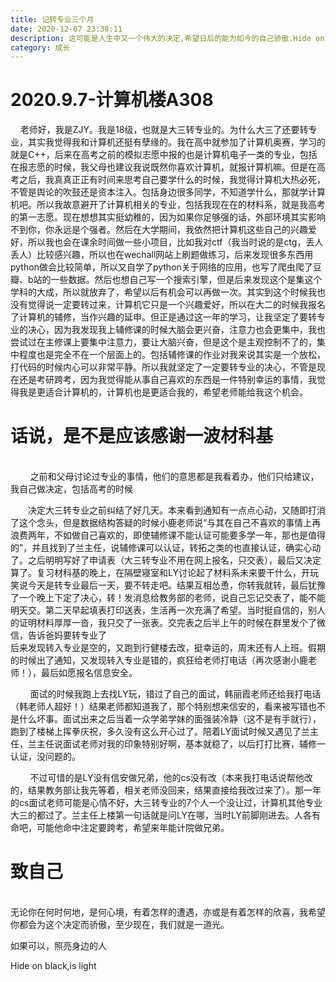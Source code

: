 ```yaml
---
title: 记转专业三个月
date: 2020-12-07 23:38:11
description: 这可能是人生中又一个伟大的决定,希望日后的能为如今的自己骄傲.Hide on black, is light
category: 成长
---
```

# 2020.9.7-计算机楼A308 
&nbsp;&nbsp;&nbsp;&nbsp;老师好，我是ZJY。我是18级，也就是大三转专业的。为什么大三了还要转专业，其实我觉得我和计算机还挺有孽缘的。我在高中就参加了计算机奥赛，学习的就是C++，后来在高考之前的模拟志愿中报的也是计算机电子一类的专业，包括在报志愿的时候，我父母也建议我说既然你喜欢计算机，就报计算机嘛。但是在高考之后，我真真正正有时间来思考自己要学什么的时候，我觉得计算机大热必死，不管是舆论的吹鼓还是资本注入。包括身边很多同学，不知道学什么，那就学计算机吧。所以我故意避开了计算机相关的专业，包括我现在在的材料系，就是我高考的第一志愿。现在想想其实挺幼稚的，因为如果你足够强的话，外部环境其实影响不到你，你永远是个强者。然后在大学期间，我依然把计算机这些自己的兴趣爱好，所以我也会在课余时间做一些小项目，比如我对ctf（我当时说的是ctg，丢人丢人）比较感兴趣，所以也在wechall网站上刷题做练习，后来发现很多东西用python做会比较简单，所以又自学了python关于网络的应用，也写了爬虫爬了豆瓣、b站的一些数据。然后也想自己写一个搜索引擎，但是后来发现这个是集这个学科的大成，所以就放弃了，希望以后有机会可以再做一次。其实到这个时候我也没有觉得说一定要转过来，计算机它只是一个兴趣爱好，所以在大二的时候我报名了计算机的辅修，当作兴趣的延申。但正是通过这一年的学习，让我坚定了要转专业的决心，因为我发现我上辅修课的时候大脑会更兴奋，注意力也会更集中，我也尝试过在主修课上要集中注意力，要让大脑兴奋，但是这个是主观控制不了的，集中程度也是完全不在一个层面上的。包括辅修课的作业对我来说其实是一个放松，打代码的时候内心可以非常平静。所以我就坚定了一定要转专业的决心，不管是现在还是考研跨考，因为我觉得能从事自己喜欢的东西是一件特别幸运的事情，我觉得我是更适合计算机的，计算机也是更适合我的，希望老师能给我这个机会。

# 话说，是不是应该感谢一波材科基
  <br/>
&nbsp;&nbsp;&nbsp;&nbsp;&nbsp;&nbsp;&nbsp;&nbsp;之前和父母讨论过专业的事情，他们的意思都是我看着办，他们只给建议，我自己做决定，包括高考的时候  
   
&emsp;&emsp;决定大三转专业之前纠结了好几天。本来看到通知有一点点心动，又随即打消了这个念头，但是数据结构答疑的时候小鹿老师说“与其在自己不喜欢的事情上再浪费两年，不如做自己喜欢的，即使辅修课不能认证可能要多学一年，那也是值得的”，并且找到了兰主任，说辅修课可以认证，转拓之类的也直接认证，确实心动了。之后明明写好了申请表（大三转专业不用在网上报名，只交表），最后又决定算了。复习材科基的晚上，在隔壁寝室和LY讨论起了材料系未来要干什么，开玩笑说今天是转专业最后一天，要不转走吧。结果互相怂恿，你转我就转，最后犹豫了一个晚上下定了决心，转！发消息给教务部的老师，说自己忘记交表了，能不能明天交。第二天早起填表打印送表，生活再一次充满了希望。当时挺自信的，别人的证明材料厚厚一沓，我只交了一张表。交完表之后半上午的时候在群里发个了微信，告诉爸妈要转专业了  
后来发现转入专业是空的，又跑到行健楼去改，挺幸运的，周末还有人上班。假期的时候出了通知，又发现转入专业是错的，疯狂给老师打电话（再次感谢小鹿老师！），最后如愿报名信息安全。  
   
&nbsp;&nbsp;&nbsp;&nbsp;&nbsp;&nbsp;&nbsp;&nbsp;面试的时候我跑上去找LY玩，错过了自己的面试，韩丽霞老师还给我打电话（韩老师人超好！）结果老师都知道我了，那个特别想来信安的，看来被写错也不是什么坏事。面试出来之后当着一众学弟学妹的面强装冷静（这不是有手就行），跑到了楼梯上挥拳庆祝，多久没有这么开心过了。陪着LY面试时候又遇见了兰主任，兰主任说面试老师对我的印象特别好啊，基本就稳了，以后打打比赛，辅修一认证，没问题的。  
   
&nbsp;&nbsp;&nbsp;&nbsp;&nbsp;&nbsp;&nbsp;&nbsp;不过可惜的是LY没有信安做兄弟，他的cs没有改（本来我打电话说帮他改的，结果教务部让我先等着，相关老师没回来，结果直接给我改过来了）。那一年的cs面试老师可能是心情不好，大三转专业的7个人一个没让过，计算机其他专业大三的都过了。兰主任上楼第一句话就是问LY在哪，当时LY前脚刚进去。人各有命吧，可能他命中注定要跨考，希望来年能计院做兄弟。
# 致自己
  <br/>
无论你在何时何地，是何心境，有着怎样的遭遇，亦或是有着怎样的欣喜，我希望你都会为这个决定而骄傲，至少现在，我们就是一道光。  
  
如果可以，照亮身边的人  
  
Hide on black,is light